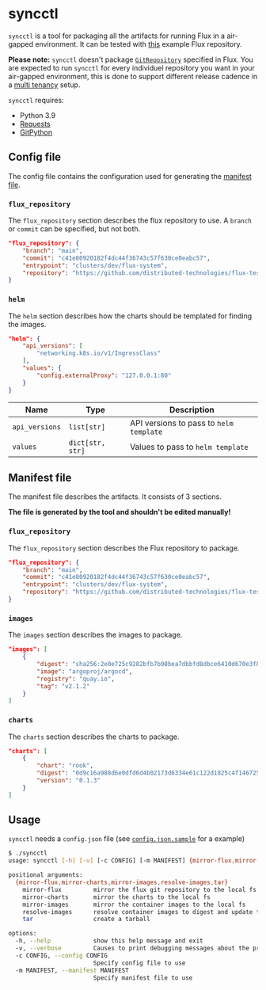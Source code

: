 # syncctl

`syncctl` is a tool for packaging all the artifacts for running Flux in a air-gapped environment. It can be tested with [this](https://github.com/distributed-technologies/flux-test/) example Flux repository.

**Please note:** `syncctl` doesn't package [`GitRepository`](https://fluxcd.io/docs/components/source/gitrepositories/) specified in Flux. You are expected to run `syncctl` for every individuel repository you want in your air-gapped environment, this is done to support different release cadence in a [multi tenancy](https://github.com/fluxcd/flux2-multi-tenancy) setup.

`syncctl` requires:
* Python 3.9
* [Requests](https://pypi.org/project/requests/)
* [GitPython](https://pypi.org/project/GitPython/)

## Config file

The config file contains the configuration used for generating the [manifest file](#manifest-file).

### `flux_repository`

The `flux_repository` section describes the flux repository to use. A `branch` or `commit` can be specified, but not both.

```json
"flux_repository": {
    "branch": "main",
    "commit": "c41e80920182f4dc44f36743c57f630ce0eabc57",
    "entrypoint": "clusters/dev/flux-system",
    "repository": "https://github.com/distributed-technologies/flux-test.git"
}
```

### `helm`

The `helm` section describes how the charts should be templated for finding the images.

```json
"helm": {
    "api_versions": [
        "networking.k8s.io/v1/IngressClass"
    ],
    "values": {
        "config.externalProxy": "127.0.0.1:80"
    }
}
```

| Name           | Type             | Description |
| -------------- | ---------------- | ----------- |
| `api_versions` | `list[str]`      | API versions to pass to `helm template` |
| `values`       | `dict[str, str]` | Values to pass to `helm template` |

## Manifest file

The manifest file describes the artifacts. It consists of 3 sections.

**The file is generated by the tool and shouldn't be edited manually!**

### `flux_repository`

The `flux_repository` section describes the Flux repository to package.

```json
"flux_repository": {
    "branch": "main",
    "commit": "c41e80920182f4dc44f36743c57f630ce0eabc57",
    "entrypoint": "clusters/dev/flux-system",
    "repository": "https://github.com/distributed-technologies/flux-test.git"
}
```

### `images`

The `images` section describes the images to package.

```json
"images": [
    {
        "digest": "sha256:2e0e725c9282bfb7b08bea7dbbfd8dbce6410d670e3f8addd9b6540d818ad520",
        "image": "argoproj/argocd",
        "registry": "quay.io",
        "tag": "v2.1.2"
    }
]
```

### `charts`

The `charts` section describes the charts to package.

```json
"charts": [
    {
        "chart": "rook",
        "digest": "0d9c16a988d6e0dfd6d4b02173d6334e61c122d1825c4f1467253b418a93f1c9",
        "version": "0.1.3"
    }
]
```

## Usage

`syncctl` needs a `config.json` file (see [`config.json.sample`](config.json.sample) for a example)

```sh
$ ./syncctl
usage: syncctl [-h] [-v] [-c CONFIG] [-m MANIFEST] {mirror-flux,mirror-charts,mirror-images,resolve-images,tar} ...

positional arguments:
  {mirror-flux,mirror-charts,mirror-images,resolve-images,tar}
    mirror-flux         mirror the flux git repository to the local fs
    mirror-charts       mirror the charts to the local fs
    mirror-images       mirror the container images to the local fs
    resolve-images      resolve container images to digest and update the manifest file
    tar                 create a tarball

options:
  -h, --help            show this help message and exit
  -v, --verbose         Causes to print debugging messages about the progress
  -c CONFIG, --config CONFIG
                        Specify config file to use
  -m MANIFEST, --manifest MANIFEST
                        Specify manifest file to use
```
